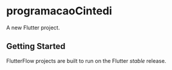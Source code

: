 # programacaoCintedi

A new Flutter project.

## Getting Started

FlutterFlow projects are built to run on the Flutter _stable_ release.
